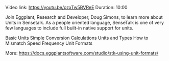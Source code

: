 Video link: https://youtu.be/ozxTw5BVReE Duration: 10:00

Join Eggplant, Research and Developer, Doug Simons, to learn more about Units in Sensetalk. As a people oriented language, SenseTalk is one of very few languages to include full built-in native support for units. 

Basic Units
Simple Conversion
Calculations
Units and Types
How to
Mismatch
Speed
Frequency
Unit Formats

More: https://docs.eggplantsoftware.com/studio/stk-using-unit-formats/